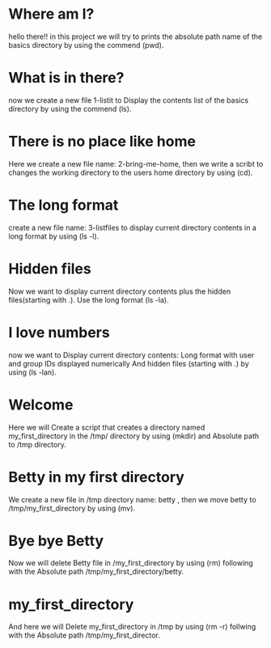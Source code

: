 # Where am I?
hello there!!
in this project we will try to prints the absolute path name of the basics directory by using the commend (pwd).
# What is in there?
now we create a new file 1-listit to Display the contents list of the basics directory by using the commend (ls).
# There is no place like home
Here we create a new file name: 2-bring-me-home, then we write a scribt to changes the working directory to the users home directory by using (cd).
# The long format
create a new file name: 3-listfiles to display current directory contents in a long format by using (ls -l).
# Hidden files
Now we want to display current directory contents plus the hidden files(starting with .). Use the long format (ls -la).
# I love numbers
now we want to Display current directory contents:
Long format
with user and group IDs displayed numerically
And hidden files (starting with .)
by using (ls -lan).
# Welcome
Here we will Create a script that creates a directory named my_first_directory in the /tmp/ directory by using (mkdir) and  Absolute path to /tmp directory.
# Betty in my first directory
We create a new file in /tmp directory name: betty , then we move betty to /tmp/my_first_directory by using (mv).
# Bye bye Betty
Now we will delete Betty file in /my_first_directory by using (rm) following with the Absolute path /tmp/my_first_directory/betty.
# my_first_directory
And here we will Delete my_first_directory in /tmp by using (rm -r) follwing with the  Absolute path /tmp/my_first_director.
